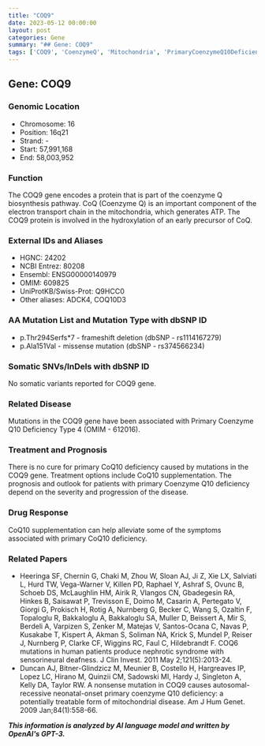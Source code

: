 ```yaml
---
title: "COQ9"
date: 2023-05-12 00:00:00
layout: post
categories: Gene
summary: "## Gene: COQ9"
tags: ['COQ9', 'CoenzymeQ', 'Mitochondria', 'PrimaryCoenzymeQ10Deficiency', 'Mutation', 'Treatment', 'Prognosis', 'GeneticInformationAnalysis']
---
```


## Gene: COQ9

### Genomic Location
- Chromosome: 16
- Position: 16q21
- Strand: -
- Start: 57,991,168
- End: 58,003,952

### Function
The COQ9 gene encodes a protein that is part of the coenzyme Q biosynthesis pathway. CoQ (Coenzyme Q) is an important component of the electron transport chain in the mitochondria, which generates ATP. The COQ9 protein is involved in the hydroxylation of an early precursor of CoQ.

### External IDs and Aliases
- HGNC: 24202
- NCBI Entrez: 80208
- Ensembl: ENSG00000140979
- OMIM: 609825
- UniProtKB/Swiss-Prot: Q9HCC0
- Other aliases: ADCK4, COQ10D3

### AA Mutation List and Mutation Type with dbSNP ID
- p.Thr294Serfs*7 - frameshift deletion (dbSNP - rs1114167279)
- p.Ala151Val - missense mutation (dbSNP - rs374566234)

### Somatic SNVs/InDels with dbSNP ID
No somatic variants reported for COQ9 gene.

### Related Disease
Mutations in the COQ9 gene have been associated with Primary Coenzyme Q10 Deficiency Type 4 (OMIM - 612016).

### Treatment and Prognosis
There is no cure for primary CoQ10 deficiency caused by mutations in the COQ9 gene. Treatment options include CoQ10 supplementation. The prognosis and outlook for patients with primary Coenzyme Q10 deficiency depend on the severity and progression of the disease.

### Drug Response
CoQ10 supplementation can help alleviate some of the symptoms associated with primary CoQ10 deficiency.

### Related Papers
- Heeringa SF, Chernin G, Chaki M, Zhou W, Sloan AJ, Ji Z, Xie LX, Salviati L, Hurd TW, Vega-Warner V, Killen PD, Raphael Y, Ashraf S, Ovunc B, Schoeb DS, McLaughlin HM, Airik R, Vlangos CN, Gbadegesin RA, Hinkes B, Saisawat P, Trevisson E, Doimo M, Casarin A, Pertegato V, Giorgi G, Prokisch H, Rotig A, Nurnberg G, Becker C, Wang S, Ozaltin F, Topaloglu R, Bakkaloglu A, Bakkaloglu SA, Muller D, Beissert A, Mir S, Berdeli A, Varpizen S, Zenker M, Matejas V, Santos-Ocana C, Navas P, Kusakabe T, Kispert A, Akman S, Soliman NA, Krick S, Mundel P, Reiser J, Nurnberg P, Clarke CF, Wiggins RC, Faul C, Hildebrandt F. COQ6 mutations in human patients produce nephrotic syndrome with sensorineural deafness. J Clin Invest. 2011 May 2;121(5):2013-24.
- Duncan AJ, Bitner-Glindzicz M, Meunier B, Costello H, Hargreaves IP, Lopez LC, Hirano M, Quinzii CM, Sadowski MI, Hardy J, Singleton A, Kelly DA, Taylor RW. A nonsense mutation in COQ9 causes autosomal-recessive neonatal-onset primary coenzyme Q10 deficiency: a potentially treatable form of mitochondrial disease. Am J Hum Genet. 2009 Jan;84(1):558-66.

**_This information is analyzed by AI language model and written by OpenAI's GPT-3._**
